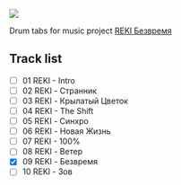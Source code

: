 ![](https://pp.vk.me/c624126/v624126388/9f6f7/lgIf9QQWcco.jpg)

Drum tabs for music project [REKI Безвремя](https://vk.com/rekiproject)

## Track list

- [ ] 01 REKI - Intro
- [ ] 02 REKI - Странник
- [ ] 03 REKI - Крылатый Цветок
- [ ] 04 REKI - The Shift
- [ ] 05 REKI - Синхро
- [ ] 06 REKI - Новая Жизнь
- [ ] 07 REKI - 100%
- [ ] 08 REKI - Ветер
- [X] 09 REKI - Безвремя
- [ ] 10 REKI - Зов
